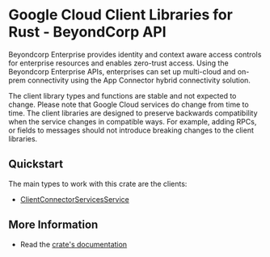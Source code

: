 # Google Cloud Client Libraries for Rust - BeyondCorp API

<!-- Code generated by sidekick. DO NOT EDIT. -->


Beyondcorp Enterprise provides identity and context aware access controls
for enterprise resources and enables zero-trust access. Using the
Beyondcorp Enterprise APIs, enterprises can set up multi-cloud and on-prem
connectivity using the App Connector hybrid connectivity solution.

The client library types and functions are stable and not expected to change.
Please note that Google Cloud services do change from time to time. The client
libraries are designed to preserve backwards compatibility when the service
changes in compatible ways. For example, adding RPCs, or fields to messages
should not introduce breaking changes to the client libraries.

## Quickstart

The main types to work with this crate are the clients:

- [ClientConnectorServicesService]

## More Information

- Read the [crate's documentation](https://docs.rs/google-cloud-beyondcorp-clientconnectorservices-v1/latest/google-cloud-beyondcorp-clientconnectorservices-v1)

[ClientConnectorServicesService]: https://docs.rs/google-cloud-beyondcorp-clientconnectorservices-v1/latest/google_cloud_beyondcorp_clientconnectorservices_v1/client/struct.ClientConnectorServicesService.html
